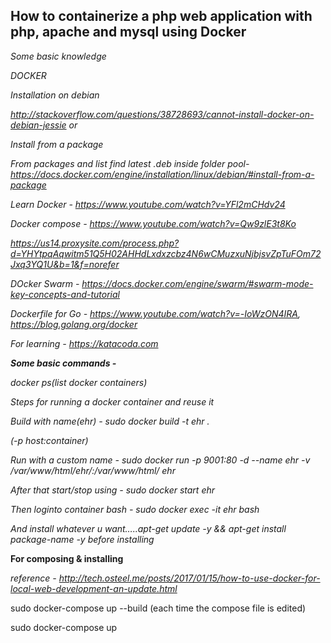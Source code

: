 <h2>How to containerize a php web application with php, apache and mysql using Docker</h2>

<i>Some basic knowledge

DOCKER

Installation on debian


http://stackoverflow.com/questions/38728693/cannot-install-docker-on-debian-jessie or

Install from a package

From packages and list find latest .deb inside folder pool- https://docs.docker.com/engine/installation/linux/debian/#install-from-a-package 

Learn Docker - https://www.youtube.com/watch?v=YFl2mCHdv24

Docker compose - https://www.youtube.com/watch?v=Qw9zlE3t8Ko

https://us14.proxysite.com/process.php?d=YHYtpqAqwitm51Q5H02AHHdLxdxzcbz4N6wCMuzxuNjbjsvZpTuFOm72Jxq3YQ1U&b=1&f=norefer

DOcker Swarm - https://docs.docker.com/engine/swarm/#swarm-mode-key-concepts-and-tutorial

Dockerfile for Go - https://www.youtube.com/watch?v=-IoWzON4IRA, https://blog.golang.org/docker

For learning - https://katacoda.com 


<b>Some basic commands - </b>

docker ps(list docker containers) 

Steps for running a docker container and reuse it

Build  with name(ehr) - sudo docker build -t ehr .

(-p host:container)

Run with a custom name - sudo docker run -p 9001:80 -d  --name ehr -v /var/www/html/ehr/:/var/www/html/ ehr

After that start/stop using - sudo docker start ehr 

Then loginto container bash - sudo docker exec -it ehr bash

And install whatever u want…..apt-get update -y && apt-get install package-name -y before installing

</i>

<b>For composing & installing</b>

<i>reference - http://tech.osteel.me/posts/2017/01/15/how-to-use-docker-for-local-web-development-an-update.html</i>

sudo docker-compose up --build (each time the compose file is edited)

sudo docker-compose up
